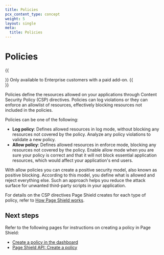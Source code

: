 ```yaml
---
title: Policies
pcx_content_type: concept
weight: 5
layout: single
meta:
  title: Policies
---
```


# Policies

{{<Aside type="note">}}
Only available to Enterprise customers with a paid add-on.
{{</Aside>}}

Policies define the resources allowed on your applications through Content Security Policy (CSP) directives. Policies can log violations or they can enforce an allowlist of resources, effectively blocking resources not included in the policies.

Policies can be one of the following:

* **Log policy**: Defines allowed resources in log mode, without blocking any resources not covered by the policy. Analyze any policy violations to validate a new policy.
* **Allow policy**: Defines allowed resources in enforce mode, blocking any resources not covered by the policy. Enable allow mode when you are sure your policy is correct and that it will not block essential application resources, which would affect your application's end users.

With allow policies you can create a positive security model, also known as positive blocking. According to this model, you define what is allowed and reject everything else. Such an approach helps you reduce the attack surface for unwanted third-party scripts in your application.

For details on the CSP directives Page Shield creates for each type of policy, refer to [How Page Shield works](/page-shield/how-it-works/#positive-security-model-using-policies).

## Next steps

Refer to the following pages for instructions on creating a policy in Page Shield:

* [Create a policy in the dashboard](/page-shield/policies/create-dashboard/)
* [Page Shield API: Create a policy](/page-shield/reference/page-shield-api/#create-a-policy)
